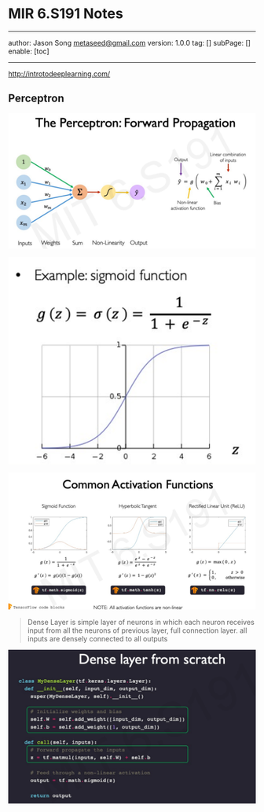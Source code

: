 # MIR 6.S191 Notes
---
author: Jason Song <metaseed@gmail.com>
version: 1.0.0
tag: []
subPage: []
enable: [toc]

---

http://introtodeeplearning.com/

## Perceptron

![](https://raw.githubusercontent.com/metasong/iam-data/master/documents/198/image/20230602T213923666Z-image.png)

![](https://raw.githubusercontent.com/metasong/iam-data/master/documents/198/image/20230602T214004521Z-image.png)

![](https://raw.githubusercontent.com/metasong/iam-data/master/documents/198/image/20230602T214448847Z-image.png)

> Dense Layer is simple layer of neurons in which each neuron receives input from all the neurons of previous layer, full connection layer. all inputs are densely connected to all outputs

![](https://raw.githubusercontent.com/metasong/iam-data/master/documents/198/image/20230602T220540891Z-image.png)